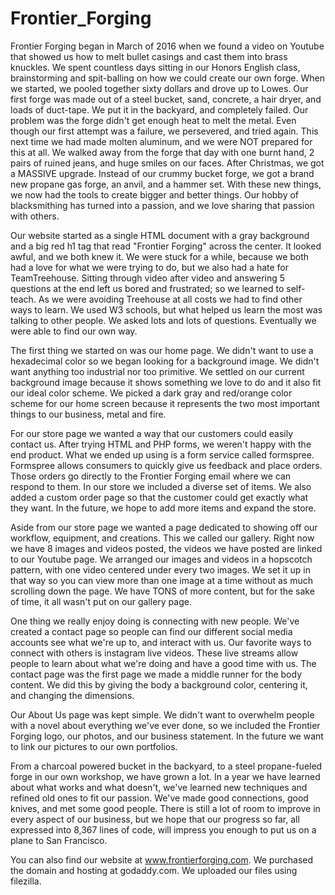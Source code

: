 # Frontier_Forging  
    
    
  Frontier Forging began in March of 2016 when we found a video on Youtube that showed us how to melt bullet casings and cast them into brass knuckles. We spent countless days sitting in our Honors English class, brainstorming and spit-balling on how we could create our own forge. When we started, we pooled together sixty dollars and drove up to Lowes. Our first forge was made out of a steel bucket, sand, concrete,  a hair dryer, and loads of duct-tape. We put it in the backyard, and completely failed. Our problem was the forge didn't get enough heat to melt the metal. Even though our first attempt was a failure, we persevered, and tried again. This next time we had made molten aluminum, and we were NOT prepared for this at all. We walked away from the forge that day with one burnt hand, 2 pairs of ruined jeans, and huge smiles on our faces. After Christmas, we got a MASSIVE upgrade. Instead of our crummy bucket forge, we got a brand new propane gas forge, an anvil, and a hammer set. With these new things, we now had the tools to create bigger and better  things. Our hobby of blacksmithing has turned into a passion, and we love sharing that passion with others.
    
    
Our website started as a single HTML document with a gray background and a big red h1 tag that read "Frontier Forging" across the center. It looked awful, and we both knew it. We were stuck for a while, because we both had a love for what we were trying to do, but we also had a hate for TeamTreehouse. Sitting through video after video and answering 5 questions at the end left us bored and frustrated; so we learned to self-teach. As we were avoiding Treehouse at all costs we had to find other ways to learn. We used W3 schools, but what helped us learn the most was talking to other people. We asked lots and lots of questions. Eventually we were able to find our own way.
    
    
The first thing we started on was our home page. We didn't want to use a hexadecimal color so we began looking for a background image. We didn't want anything too industrial nor too primitive.  We settled on our current background image because it shows something we love to do and it also fit our ideal color scheme. We picked a dark gray and red/orange color scheme for our home screen because it represents the two most important things to our business, metal and fire. 
    
    
For our store page we wanted a way that our customers could easily contact us. After trying HTML and PHP forms, we weren't happy with the end product. What we ended up using is a form service called formspree. Formspree allows consumers to quickly give us feedback and place orders. Those orders go directly to the Frontier Forging email where we can respond to them. In our store we included a diverse set of items. We also added a custom order page so that the customer could get exactly what they want. In the future, we hope to add more items and expand the store.
    
Aside from our store page we wanted a page dedicated to showing off our workflow, equipment, and creations. This we called our gallery. Right now we have 8 images and videos posted, the videos we have posted are linked to our Youtube page. We arranged our images and videos in a hopscotch pattern, with one video centered under every two images. We set it up in that way so you can view more than one image at a time without as much scrolling down the page. We have TONS of more content, but for the sake of time, it all wasn't put on our gallery page. 
    
   One thing we really enjoy doing is connecting with new people. We've created a contact page so people can find our different social media accounts see what we're up to, and interact with us. Our favorite ways to connect with others is instagram live videos. These live streams allow people to learn about what we're doing and have a good time with us. The contact page was the first page we made a middle runner for the body content. We did this by giving the body a background color, centering it, and changing the dimensions.
    
  Our About Us page was kept simple. We didn't want to overwhelm people with a novel about everything we've ever done, so we included the Frontier Forging logo, our photos, and our business statement. In the future we want to link our pictures to our own portfolios. 
    
  From a charcoal powered bucket in the backyard, to a steel propane-fueled forge in our own workshop, we have grown a lot. In a year we have learned about what works and what doesn't, we've learned new techniques and refined old ones to fit our passion. We've made good connections, good knives, and met some good people. There is still a lot of room to improve in every aspect of our business, but we hope that our progress so far, all expressed into 8,367 lines of code, will impress you enough to put us on a plane to San Francisco. 
    
    
 You can also find our website at www.frontierforging.com.
 We purchased the domain and hosting at godaddy.com. We uploaded our files using filezilla. 
